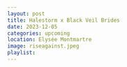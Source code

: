 ```yaml
---
layout: post
title: Halestorm x Black Veil Brides
date: 2023-12-05
categories: upcoming
location: Elysée Montmartre
image: riseagainst.jpeg
playlist: 
---
```


